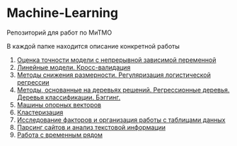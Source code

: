 # Machine-Learning
Репозиторий для работ по МиТМО

В каждой папке находится описание конкретной работы 
  
1. [Оценка точности модели с непрерывной зависимой переменной](https://github.com/skuzema1/myML/tree/main/лр1)
2. [Линейные модели. Кросс-валидация](https://github.com/skuzema1/myML/tree/main/лр2)
3. [Методы снижения размерности. Регуляризация логистической регрессии](https://github.com/skuzema1/myML/tree/main/лр3)
4. [Методы, основанные на деревьях решений. Регрессионные деревья. Деревья классификации. Бэггинг.](https://github.com/skuzema1/myML/tree/main/лр4)  
5. [Машины опорных векторов](https://github.com/skuzema1/myML/tree/main/лр5)  
6. [Кластеризация](https://github.com/skuzema1/myML/tree/main/лр6)
7. [Исследование факторов и организация работы с таблицами данных](https://github.com/skuzema1/myML/tree/main/лр7)
8. [Парсинг сайтов и анализ текстовой информации](https://github.com/skuzema1/myML/tree/main/лр8)  
9. [Работа с временным рядом](https://github.com/skuzema1/myML/tree/main/лр9)
